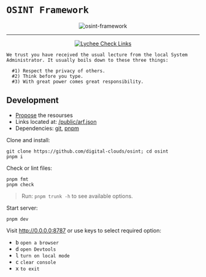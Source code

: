 # `OSINT Framework`

<div align="center">
  <img src="https://raw.githubusercontent.com/digital-clouds/osint/main/docs/images/osint-framework.png" alt="osint-framework" />
</div>
<hr />
<p align="center">
  <a href="https://github.com/digital-clouds/osint/actions/workflows/lychee.yml">
    <img src="https://github.com/digital-clouds/osint/actions/workflows/lychee.yml/badge.svg" alt="Lychee Check Links" />
  </a>
</p>

    We trust you have received the usual lecture from the local System  
    Administrator. It usually boils down to these three things:

      #1) Respect the privacy of others.
      #2) Think before you type.
      #3) With great power comes great responsibility.


## Development

- [Propose](https://github.com/digital-clouds/osint/issues/new) the resourses
- Links located at: [/public/arf.json](/public/arf.json)
- Dependencies: [git](https://github.com/git-guides/install-git), [pnpm](https://pnpm.io/installation)

Clone and install:

```shell
git clone https://github.com/digital-clouds/osint; cd osint
pnpm i
```

Check or lint files:

```shell
pnpm fmt
pnpm check
```

> Run: `pnpm trunk -h` to see available options.

Start server:

```shell
pnpm dev
```

Visit http://0.0.0.0:8787 or use keys to select required option:

- <kbd>b</kbd> `open a browser`
- <kbd>d</kbd> `open Devtools`
- <kbd>l</kbd> `turn on local mode`
- <kbd>c</kbd> `clear console`
- <kbd>x</kbd> `to exit`
